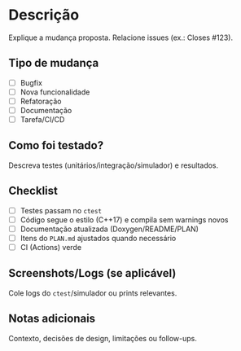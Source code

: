 # Descrição
Explique a mudança proposta. Relacione issues (ex.: Closes #123).

## Tipo de mudança
- [ ] Bugfix
- [ ] Nova funcionalidade
- [ ] Refatoração
- [ ] Documentação
- [ ] Tarefa/CI/CD

## Como foi testado?
Descreva testes (unitários/integração/simulador) e resultados.

## Checklist
- [ ] Testes passam no `ctest`
- [ ] Código segue o estilo (C++17) e compila sem warnings novos
- [ ] Documentação atualizada (Doxygen/README/PLAN)
- [ ] Itens do `PLAN.md` ajustados quando necessário
- [ ] CI (Actions) verde

## Screenshots/Logs (se aplicável)
Cole logs do `ctest`/simulador ou prints relevantes.

## Notas adicionais
Contexto, decisões de design, limitações ou follow-ups.
